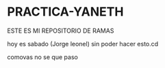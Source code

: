 # PRACTICA-YANETH
ESTE ES MI REPOSITORIO DE RAMAS

hoy es sabado (Jorge leonel)
 sin poder hacer esto.cd 

comovas no se que paso
